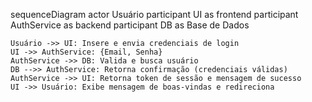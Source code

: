 sequenceDiagram
actor Usuário
participant UI as frontend
participant AuthService as backend
participant DB as Base de Dados

    Usuário ->> UI: Insere e envia credenciais de login
    UI ->> AuthService: {Email, Senha}
    AuthService ->> DB: Valida e busca usuário
    DB -->> AuthService: Retorna confirmação (credenciais válidas)
    AuthService ->> UI: Retorna token de sessão e mensagem de sucesso
    UI ->> Usuário: Exibe mensagem de boas-vindas e redireciona

